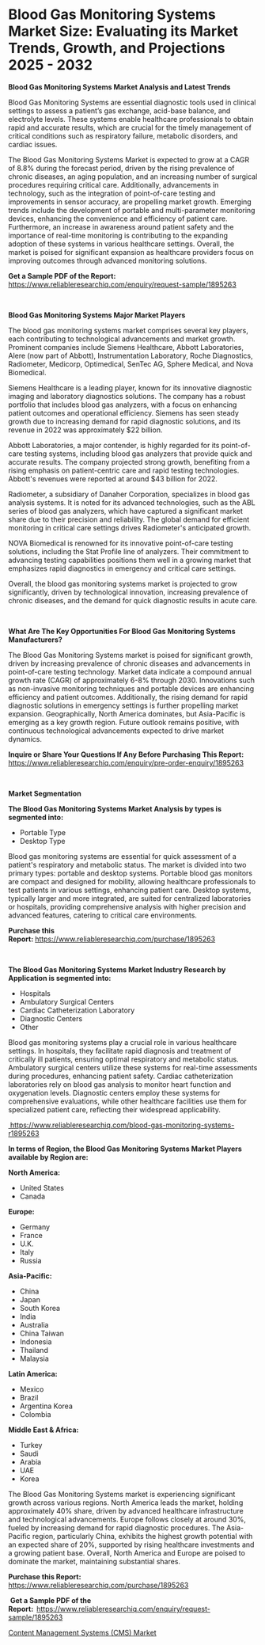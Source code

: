 <p><h1>Blood Gas Monitoring Systems Market Size: Evaluating its Market Trends, Growth, and Projections 2025 - 2032</h1></p><p><strong>Blood Gas Monitoring Systems Market Analysis and Latest Trends</strong></p>
<p><p>Blood Gas Monitoring Systems are essential diagnostic tools used in clinical settings to assess a patient’s gas exchange, acid-base balance, and electrolyte levels. These systems enable healthcare professionals to obtain rapid and accurate results, which are crucial for the timely management of critical conditions such as respiratory failure, metabolic disorders, and cardiac issues.</p><p>The Blood Gas Monitoring Systems Market is expected to grow at a CAGR of 8.8% during the forecast period, driven by the rising prevalence of chronic diseases, an aging population, and an increasing number of surgical procedures requiring critical care. Additionally, advancements in technology, such as the integration of point-of-care testing and improvements in sensor accuracy, are propelling market growth. Emerging trends include the development of portable and multi-parameter monitoring devices, enhancing the convenience and efficiency of patient care. Furthermore, an increase in awareness around patient safety and the importance of real-time monitoring is contributing to the expanding adoption of these systems in various healthcare settings. Overall, the market is poised for significant expansion as healthcare providers focus on improving outcomes through advanced monitoring solutions.</p></p>
<p><strong>Get a Sample PDF of the Report:&nbsp;</strong> <a href="https://www.reliableresearchiq.com/enquiry/request-sample/1895263?utm_campaign=3026&utm_medium=2&utm_source=Github&utm_content=ia&utm_term=28032025&utm_id=blood-gas-monitoring-systems">https://www.reliableresearchiq.com/enquiry/request-sample/1895263</a></p>
<p>&nbsp;</p>
<p><strong>Blood Gas Monitoring Systems Major Market Players</strong></p>
<p><p>The blood gas monitoring systems market comprises several key players, each contributing to technological advancements and market growth. Prominent companies include Siemens Healthcare, Abbott Laboratories, Alere (now part of Abbott), Instrumentation Laboratory, Roche Diagnostics, Radiometer, Medicorp, Optimedical, SenTec AG, Sphere Medical, and Nova Biomedical.</p><p>Siemens Healthcare is a leading player, known for its innovative diagnostic imaging and laboratory diagnostics solutions. The company has a robust portfolio that includes blood gas analyzers, with a focus on enhancing patient outcomes and operational efficiency. Siemens has seen steady growth due to increasing demand for rapid diagnostic solutions, and its revenue in 2022 was approximately $22 billion.</p><p>Abbott Laboratories, a major contender, is highly regarded for its point-of-care testing systems, including blood gas analyzers that provide quick and accurate results. The company projected strong growth, benefiting from a rising emphasis on patient-centric care and rapid testing technologies. Abbott's revenues were reported at around $43 billion for 2022.</p><p>Radiometer, a subsidiary of Danaher Corporation, specializes in blood gas analysis systems. It is noted for its advanced technologies, such as the ABL series of blood gas analyzers, which have captured a significant market share due to their precision and reliability. The global demand for efficient monitoring in critical care settings drives Radiometer's anticipated growth.</p><p>NOVA Biomedical is renowned for its innovative point-of-care testing solutions, including the Stat Profile line of analyzers. Their commitment to advancing testing capabilities positions them well in a growing market that emphasizes rapid diagnostics in emergency and critical care settings.</p><p>Overall, the blood gas monitoring systems market is projected to grow significantly, driven by technological innovation, increasing prevalence of chronic diseases, and the demand for quick diagnostic results in acute care.</p></p>
<p>&nbsp;</p>
<p><strong>What Are The Key Opportunities For Blood Gas Monitoring Systems Manufacturers?</strong></p>
<p><p>The Blood Gas Monitoring Systems market is poised for significant growth, driven by increasing prevalence of chronic diseases and advancements in point-of-care testing technology. Market data indicate a compound annual growth rate (CAGR) of approximately 6-8% through 2030. Innovations such as non-invasive monitoring techniques and portable devices are enhancing efficiency and patient outcomes. Additionally, the rising demand for rapid diagnostic solutions in emergency settings is further propelling market expansion. Geographically, North America dominates, but Asia-Pacific is emerging as a key growth region. Future outlook remains positive, with continuous technological advancements expected to drive market dynamics.</p></p>
<p><strong>Inquire or Share Your Questions If Any Before Purchasing This Report:</strong> <a href="https://www.reliableresearchiq.com/enquiry/pre-order-enquiry/1895263?utm_campaign=3026&utm_medium=2&utm_source=Github&utm_content=ia&utm_term=28032025&utm_id=blood-gas-monitoring-systems">https://www.reliableresearchiq.com/enquiry/pre-order-enquiry/1895263</a></p>
<p>&nbsp;</p>
<p><strong>Market Segmentation</strong></p>
<p><strong>The Blood Gas Monitoring Systems Market Analysis by types is segmented into:</strong></p>
<p><ul><li>Portable Type</li><li>Desktop Type</li></ul></p>
<p><p>Blood gas monitoring systems are essential for quick assessment of a patient's respiratory and metabolic status. The market is divided into two primary types: portable and desktop systems. Portable blood gas monitors are compact and designed for mobility, allowing healthcare professionals to test patients in various settings, enhancing patient care. Desktop systems, typically larger and more integrated, are suited for centralized laboratories or hospitals, providing comprehensive analysis with higher precision and advanced features, catering to critical care environments.</p></p>
<p><strong>Purchase this Report:&nbsp;</strong><a href="https://www.reliableresearchiq.com/purchase/1895263?utm_campaign=3026&utm_medium=2&utm_source=Github&utm_content=ia&utm_term=28032025&utm_id=blood-gas-monitoring-systems">https://www.reliableresearchiq.com/purchase/1895263</a></p>
<p>&nbsp;</p>
<p><strong>The Blood Gas Monitoring Systems Market Industry Research by Application is segmented into:</strong></p>
<p><ul><li>Hospitals</li><li>Ambulatory Surgical Centers</li><li>Cardiac Catheterization Laboratory</li><li>Diagnostic Centers</li><li>Other</li></ul></p>
<p><p>Blood gas monitoring systems play a crucial role in various healthcare settings. In hospitals, they facilitate rapid diagnosis and treatment of critically ill patients, ensuring optimal respiratory and metabolic status. Ambulatory surgical centers utilize these systems for real-time assessments during procedures, enhancing patient safety. Cardiac catheterization laboratories rely on blood gas analysis to monitor heart function and oxygenation levels. Diagnostic centers employ these systems for comprehensive evaluations, while other healthcare facilities use them for specialized patient care, reflecting their widespread applicability.</p></p>
<p><a href="https://www.reliableresearchiq.com/blood-gas-monitoring-systems-r1895263?utm_campaign=3026&utm_medium=2&utm_source=Github&utm_content=ia&utm_term=28032025&utm_id=blood-gas-monitoring-systems">&nbsp;https://www.reliableresearchiq.com/blood-gas-monitoring-systems-r1895263</a></p>
<p><strong>In terms of Region, the Blood Gas Monitoring Systems Market Players available by Region are:</strong></p>
<p>
    <p> <strong> North America: </strong>
        <ul>
            <li>United States</li>
            <li>Canada</li>
        </ul>
        </p> 
    <p> <strong> Europe: </strong>
        <ul>
            <li>Germany</li>
            <li>France</li>
            <li>U.K.</li>
            <li>Italy</li>
            <li>Russia</li>
        </ul>
        </p> 
    <p> <strong> Asia-Pacific: </strong>
        <ul>
            <li>China</li>
            <li>Japan</li>
            <li>South Korea</li>
            <li>India</li>
            <li>Australia</li>
            <li>China Taiwan</li>
            <li>Indonesia</li>
            <li>Thailand</li>
            <li>Malaysia</li>
        </ul>
        </p> 
    <p> <strong> Latin America: </strong>
        <ul>
            <li>Mexico</li>
            <li>Brazil</li>
            <li>Argentina Korea</li>
            <li>Colombia</li>
        </ul>
        </p> 
    <p> <strong> Middle East & Africa: </strong>
        <ul>
            <li>Turkey</li>
            <li>Saudi</li>
            <li>Arabia</li>
            <li>UAE</li>
            <li>Korea</li>
        </ul>
    </p>
    </p>
<p><p>The Blood Gas Monitoring Systems market is experiencing significant growth across various regions. North America leads the market, holding approximately 40% share, driven by advanced healthcare infrastructure and technological advancements. Europe follows closely at around 30%, fueled by increasing demand for rapid diagnostic procedures. The Asia-Pacific region, particularly China, exhibits the highest growth potential with an expected share of 20%, supported by rising healthcare investments and a growing patient base. Overall, North America and Europe are poised to dominate the market, maintaining substantial shares.</p></p>
<p><strong>Purchase this Report: </strong><a href="https://www.reliableresearchiq.com/purchase/1895263?utm_campaign=3026&utm_medium=2&utm_source=Github&utm_content=ia&utm_term=28032025&utm_id=blood-gas-monitoring-systems">https://www.reliableresearchiq.com/purchase/1895263</a></p>
<p>&nbsp;<strong>Get a Sample PDF of the Report:&nbsp;&nbsp;</strong><a href="https://www.reliableresearchiq.com/enquiry/request-sample/1895263?utm_campaign=3026&utm_medium=2&utm_source=Github&utm_content=ia&utm_term=28032025&utm_id=blood-gas-monitoring-systems">https://www.reliableresearchiq.com/enquiry/request-sample/1895263</a></p>
<p><strong></strong></p>
<p><p><a href="https://github.com/popupioo/Market-Research-Report-List-1/blob/main/content-management-systems-cms-market.md?utm_campaign=3026&utm_medium=2&utm_source=Github&utm_content=ia&utm_term=28032025&utm_id=blood-gas-monitoring-systems">Content Management Systems (CMS) Market</a></p></p>